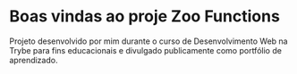 # Boas vindas ao proje Zoo Functions
Projeto desenvolvido por mim durante o curso de Desenvolvimento Web na Trybe para fins educacionais e divulgado publicamente como portfólio de aprendizado.
